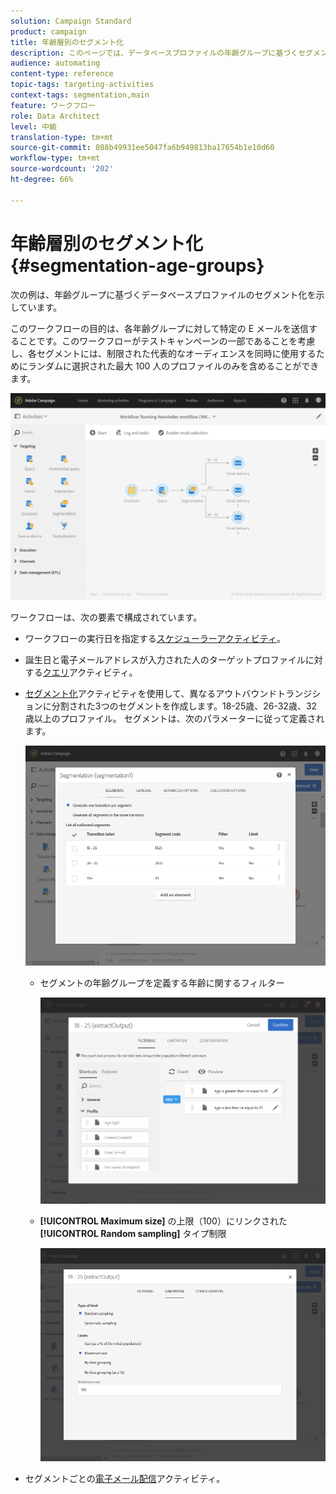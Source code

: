 ```yaml
---
solution: Campaign Standard
product: campaign
title: 年齢層別のセグメント化
description: このページでは、データベースプロファイルの年齢グループに基づくセグメント化を示します。 このワークフローの目的は、各年齢グループに対して特定の E メールを送信することです。
audience: automating
content-type: reference
topic-tags: targeting-activities
context-tags: segmentation,main
feature: ワークフロー
role: Data Architect
level: 中級
translation-type: tm+mt
source-git-commit: 088b49931ee5047fa6b949813ba17654b1e10d60
workflow-type: tm+mt
source-wordcount: '202'
ht-degree: 66%

---
```



# 年齢層別のセグメント化 {#segmentation-age-groups}

次の例は、年齢グループに基づくデータベースプロファイルのセグメント化を示しています。

このワークフローの目的は、各年齢グループに対して特定の E メールを送信することです。このワークフローがテストキャンペーンの一部であることを考慮し、各セグメントには、制限された代表的なオーディエンスを同時に使用するためにランダムに選択された最大 100 人のプロファイルのみを含めることができます。

![](assets/wkf_segment_example_4.png)

ワークフローは、次の要素で構成されています。

* ワークフローの実行日を指定する[スケジューラーアクティビティ](../../automating/using/segmentation.md)。
* 誕生日と電子メールアドレスが入力された人のターゲットプロファイルに対する[クエリ](../../automating/using/query.md)アクティビティ。
* [セグメント化](../../automating/using/segmentation.md)アクティビティを使用して、異なるアウトバウンドトランジションに分割された3つのセグメントを作成します。18-25歳、26-32歳、32歳以上のプロファイル。 セグメントは、次のパラメーターに従って定義されます。

   ![](assets/wkf_segment_example_3.png)

   * セグメントの年齢グループを定義する年齢に関するフィルター

      ![](assets/wkf_segment_new_segment.png)

   * **[!UICONTROL Maximum size]** の上限（100）にリンクされた **[!UICONTROL Random sampling]** タイプ制限

      ![](assets/wkf_segment_example_1.png)

* セグメントごとの[電子メール配信](../../automating/using/email-delivery.md)アクティビティ。
